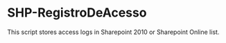 # SHP-RegistroDeAcesso
This script stores access logs in Sharepoint 2010 or Sharepoint Online list.
